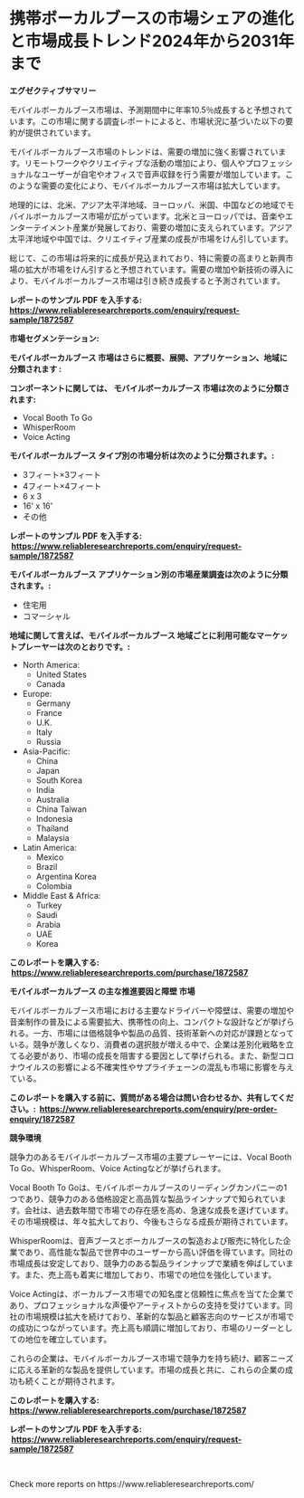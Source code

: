 <p><h1>携帯ボーカルブースの市場シェアの進化と市場成長トレンド2024年から2031年まで</h1></p><p><strong>エグゼクティブサマリー</strong></p>
<p><p>モバイルボーカルブース市場は、予測期間中に年率10.5％成長すると予想されています。この市場に関する調査レポートによると、市場状況に基づいた以下の要約が提供されています。</p><p>モバイルボーカルブース市場のトレンドは、需要の増加に強く影響されています。リモートワークやクリエイティブな活動の増加により、個人やプロフェッショナルなユーザーが自宅やオフィスで音声収録を行う需要が増加しています。このような需要の変化により、モバイルボーカルブース市場は拡大しています。</p><p>地理的には、北米、アジア太平洋地域、ヨーロッパ、米国、中国などの地域でモバイルボーカルブース市場が広がっています。北米とヨーロッパでは、音楽やエンターテイメント産業が発展しており、需要の増加に支えられています。アジア太平洋地域や中国では、クリエイティブ産業の成長が市場をけん引しています。</p><p>総じて、この市場は将来的に成長が見込まれており、特に需要の高まりと新興市場の拡大が市場をけん引すると予想されています。需要の増加や新技術の導入により、モバイルボーカルブース市場は引き続き成長すると予測されています。</p></p>
<p><strong>レポートのサンプル PDF を入手する: <a href="https://www.reliableresearchreports.com/enquiry/request-sample/1872587">https://www.reliableresearchreports.com/enquiry/request-sample/1872587</a></strong></p>
<p><strong>市場セグメンテーション:</strong></p>
<p><strong> モバイルボーカルブース 市場はさらに概要、展開、アプリケーション、地域に分類されます :</strong></p>
<p><strong>コンポーネントに関しては、 モバイルボーカルブース 市場は次のように分類されます: &nbsp;</strong></p>
<p><ul><li>Vocal Booth To Go</li><li>WhisperRoom</li><li>Voice Acting</li></ul></p>
<p><strong> モバイルボーカルブース タイプ別の市場分析は次のように分類されます。:</strong></p>
<p><ul><li>3フィート×3フィート</li><li>4フィート×4フィート</li><li>6 x 3</li><li>16' x 16'</li><li>その他</li></ul></p>
<p><strong>レポートのサンプル PDF を入手する: &nbsp;<a href="https://www.reliableresearchreports.com/enquiry/request-sample/1872587">https://www.reliableresearchreports.com/enquiry/request-sample/1872587</a></strong></p>
<p><strong> モバイルボーカルブース アプリケーション別の市場産業調査は次のように分類されます。:</strong></p>
<p><ul><li>住宅用</li><li>コマーシャル</li></ul></p>
<p><strong>地域に関して言えば、モバイルボーカルブース 地域ごとに利用可能なマーケットプレーヤーは次のとおりです。:</strong></p>
<p><ul>
    <li>
        North America:
        <ul>
            <li>United States</li>
            <li>Canada</li>
        </ul>
    </li>
    <li>
        Europe:
        <ul>
            <li>Germany</li>
            <li>France</li>
            <li>U.K.</li>
            <li>Italy</li>
            <li>Russia</li>
        </ul>
    </li>
    <li>
        Asia-Pacific:
        <ul>
            <li>China</li>
            <li>Japan</li>
            <li>South Korea</li>
            <li>India</li>
            <li>Australia</li>
            <li>China Taiwan</li>
            <li>Indonesia</li>
            <li>Thailand</li>
            <li>Malaysia</li>
        </ul>
    </li>
    <li>
        Latin America:
        <ul>
            <li>Mexico</li>
            <li>Brazil</li>
            <li>Argentina Korea</li>
            <li>Colombia</li>
        </ul>
    </li>
    <li>
        Middle East & Africa:
        <ul>
            <li>Turkey</li>
            <li>Saudi</li>
            <li>Arabia</li>
            <li>UAE</li>
            <li>Korea</li>
        </ul>
    </li>
    </ul></p>
<p><strong>このレポートを購入する: &nbsp;<a href="https://www.reliableresearchreports.com/purchase/1872587">https://www.reliableresearchreports.com/purchase/1872587</a></strong></p>
<p><strong>モバイルボーカルブース の主な推進要因と障壁 市場</strong></p>
<p><p>モバイルボーカルブース市場における主要なドライバーや障壁は、需要の増加や音楽制作の普及による需要拡大、携帯性の向上、コンパクトな設計などが挙げられる。一方、市場には価格競争や製品の品質、技術革新への対応が課題となっている。競争が激しくなり、消費者の選択肢が増える中で、企業は差別化戦略を立てる必要があり、市場の成長を阻害する要因として挙げられる。また、新型コロナウイルスの影響による不確実性やサプライチェーンの混乱も市場に影響を与えている。</p></p>
<p><strong>このレポートを購入する前に、質問がある場合は問い合わせるか、共有してください。:&nbsp; <a href="https://www.reliableresearchreports.com/enquiry/pre-order-enquiry/1872587">https://www.reliableresearchreports.com/enquiry/pre-order-enquiry/1872587</a></strong></p>
<p><strong>競争環境</strong></p>
<p><p>競争力のあるモバイルボーカルブース市場の主要プレーヤーには、Vocal Booth To Go、WhisperRoom、Voice Actingなどが挙げられます。</p><p>Vocal Booth To Goは、モバイルボーカルブースのリーディングカンパニーの1つであり、競争力のある価格設定と高品質な製品ラインナップで知られています。会社は、過去数年間で市場での存在感を高め、急速な成長を遂げています。その市場規模は、年々拡大しており、今後もさらなる成長が期待されています。</p><p>WhisperRoomは、音声ブースとボーカルブースの製造および販売に特化した企業であり、高性能な製品で世界中のユーザーから高い評価を得ています。同社の市場成長は安定しており、競争力のある製品ラインナップで業績を伸ばしています。また、売上高も着実に増加しており、市場での地位を強化しています。</p><p>Voice Actingは、ボーカルブース市場での知名度と信頼性に焦点を当てた企業であり、プロフェッショナルな声優やアーティストからの支持を受けています。同社の市場規模は拡大を続けており、革新的な製品と顧客志向のサービスが市場での成功につながっています。売上高も順調に増加しており、市場のリーダーとしての地位を確立しています。</p><p>これらの企業は、モバイルボーカルブース市場で競争力を持ち続け、顧客ニーズに応える革新的な製品を提供しています。市場の成長と共に、これらの企業の成功も続くことが期待されます。</p></p>
<p><strong>このレポートを購入する: &nbsp; <a href="https://www.reliableresearchreports.com/purchase/1872587">https://www.reliableresearchreports.com/purchase/1872587</a></strong></p>
<p><strong>レポートのサンプル PDF を入手する: &nbsp;<a href="https://www.reliableresearchreports.com/enquiry/request-sample/1872587">https://www.reliableresearchreports.com/enquiry/request-sample/1872587</a></strong><strong></strong></p>
<p>&nbsp;</p>
<p>Check more reports on https://www.reliableresearchreports.com/</p>